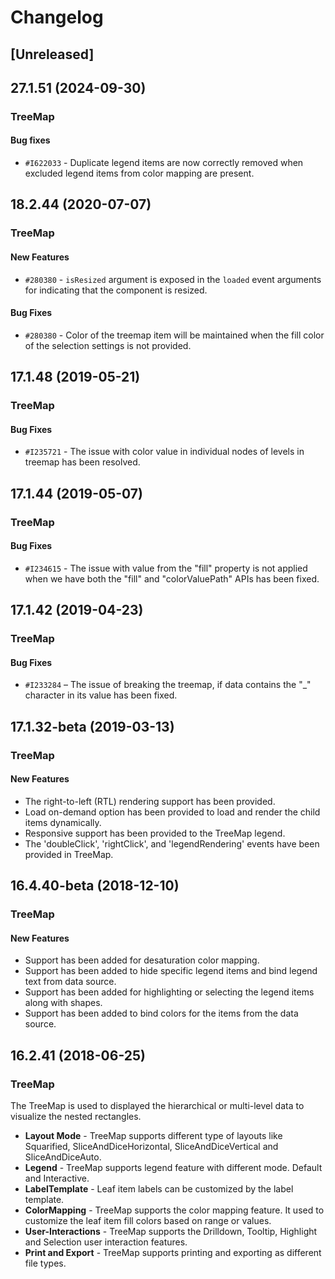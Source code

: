 <!-- markdownlint-disable MD010 -->

<!-- markdownlint-disable MD030 -->

<!-- markdownlint-disable MD004 -->

# Changelog

## [Unreleased]

## 27.1.51 (2024-09-30)

### TreeMap

#### Bug fixes

- `#I622033` - Duplicate legend items are now correctly removed when excluded legend items from color mapping are present.

## 18.2.44 (2020-07-07)

### TreeMap

#### New Features

- `#280380` - `isResized` argument is exposed in the `loaded` event arguments for indicating that the component is resized.

#### Bug Fixes

- `#280380` - Color of the treemap item will be maintained when the fill color of the selection settings is not provided.

## 17.1.48 (2019-05-21)

### TreeMap

#### Bug Fixes

- `#I235721` - The issue with color value in individual nodes of levels in treemap has been resolved.

## 17.1.44 (2019-05-07)

### TreeMap

#### Bug Fixes

- `#I234615` - The issue with value from the "fill" property is not applied when we have both the "fill" and "colorValuePath" APIs has been fixed.

## 17.1.42 (2019-04-23)

### TreeMap

#### Bug Fixes

- `#I233284` – The issue of breaking the treemap, if data contains the "_" character in its value has been fixed.

## 17.1.32-beta (2019-03-13)

### TreeMap

#### New Features

- The right-to-left (RTL) rendering support has been provided.
- Load on-demand option has been provided to load and render the child items dynamically.
- Responsive support has been provided to the TreeMap legend.
- The 'doubleClick', 'rightClick', and 'legendRendering' events have been provided in TreeMap.

## 16.4.40-beta (2018-12-10)

### TreeMap

#### New Features

- Support has been added for desaturation color mapping.
- Support has been added to hide specific legend items and bind legend text from data source.
- Support has been added for highlighting or selecting the legend items along with shapes.
- Support has been added to bind colors for the items from the data source.

## 16.2.41 (2018-06-25)

### TreeMap

The TreeMap is used to displayed the hierarchical or multi-level data to visualize the nested rectangles.

- **Layout Mode** - TreeMap supports different type of layouts like Squarified, SliceAndDiceHorizontal, SliceAndDiceVertical and SliceAndDiceAuto.
- **Legend** - TreeMap supports legend feature with different mode. Default and Interactive.
- **LabelTemplate** - Leaf item labels can be customized by the label template.
- **ColorMapping** - TreeMap supports the color mapping feature. It used to customize the leaf item fill colors based on range or values.
- **User-Interactions** - TreeMap supports the Drilldown, Tooltip, Highlight and Selection user interaction features.
- **Print and Export** - TreeMap supports printing and exporting as different file types.
